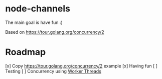 # node-channels

The main goal is have fun :)

Based on https://tour.golang.org/concurrency/2

# Roadmap

[x] Copy https://tour.golang.org/concurrency/2 example
[x] Having fun
[ ] Testing
[ ] Concurrency using [Worker Threads](https://nodejs.org/api/worker_threads.html)
